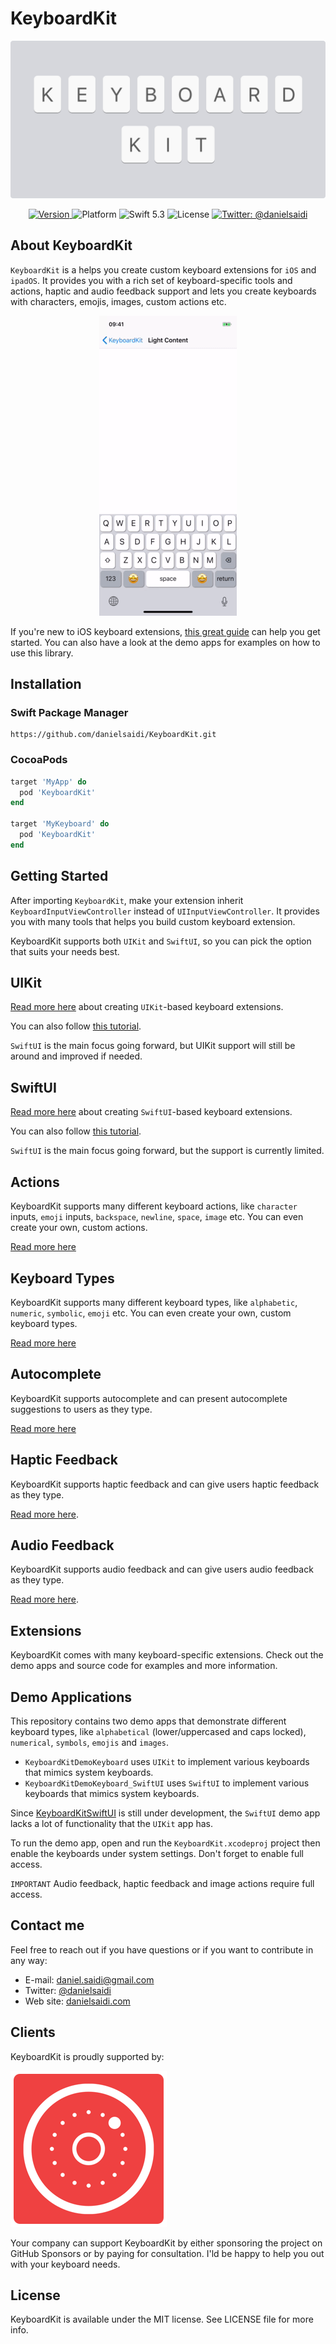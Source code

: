 # KeyboardKit

<p align="center">
    <img src ="Resources/Logo.png" width=600 />
</p>

<p align="center">
    <a href="https://github.com/danielsaidi/KeyboardKit">
        <img src="https://badge.fury.io/gh/danielsaidi%2FKeyboardKit.svg?style=flat" alt="Version" />
    </a>
    <img src="https://img.shields.io/cocoapods/p/KeyboardKit.svg?style=flat" alt="Platform" />
    <img src="https://img.shields.io/badge/Swift-5.3-orange.svg" alt="Swift 5.3" />
    <img src="https://badges.frapsoft.com/os/mit/mit.svg?style=flat&v=102" alt="License" />
    <a href="https://twitter.com/danielsaidi">
        <img src="https://img.shields.io/badge/contact-@danielsaidi-blue.svg?style=flat" alt="Twitter: @danielsaidi" />
    </a>
</p>


## About KeyboardKit

`KeyboardKit` is a helps you create custom keyboard extensions for `iOS` and `ipadOS`. It provides you with a rich set of keyboard-specific tools and actions, haptic and audio feedback support and lets you create keyboards with characters, emojis, images, custom actions etc.

<p align="center">
    <img src ="Resources/Demo.gif" />
</p>

If you're new to iOS keyboard extensions, [this great guide][Guide] can help you get started. You can also have a look at the demo apps for examples on how to use this library. 


## Installation

### Swift Package Manager

```
https://github.com/danielsaidi/KeyboardKit.git
```

### CocoaPods

```ruby
target 'MyApp' do
  pod 'KeyboardKit'
end

target 'MyKeyboard' do
  pod 'KeyboardKit'
end
```


## Getting Started

After importing `KeyboardKit`, make your extension inherit `KeyboardInputViewController` instead of `UIInputViewController`. It provides you with many tools that helps you build custom keyboard extension.

KeyboardKit supports both `UIKit` and `SwiftUI`, so you can pick the option that suits your needs best. 


## UIKit

[Read more here][UIKit] about creating `UIKit`-based keyboard extensions.

You can also follow [this tutorial][UIKit-Tutorial].

`SwiftUI` is the main focus going forward, but UIKit support will still be around and improved if needed.


## SwiftUI

[Read more here][SwiftUI] about creating `SwiftUI`-based keyboard extensions.

You can also follow [this tutorial][SwiftUI-Tutorial].

`SwiftUI` is the main focus going forward, but the support is currently limited.


## Actions

KeyboardKit supports many different keyboard actions, like `character` inputs, `emoji` inputs, `backspace`, `newline`, `space`, `image` etc. You can even create your own, custom actions.

[Read more here][Actions]


## Keyboard Types

KeyboardKit supports many different keyboard types, like `alphabetic`, `numeric`, `symbolic`, `emoji` etc. You can even create your own, custom keyboard types.

[Read more here][Keyboard-Types]


## Autocomplete

KeyboardKit supports autocomplete and can present autocomplete suggestions to users as they type. 

[Read more here][Autocomplete]


## Haptic Feedback

KeyboardKit supports haptic feedback and can give users haptic feedback as they type. 

[Read more here][Haptic-Feedback].


## Audio Feedback

KeyboardKit supports audio feedback and can give users audio feedback as they type. 

[Read more here][Audio-Feedback].


## Extensions

KeyboardKit comes with many keyboard-specific extensions. Check out the demo apps and source code for examples and more information.


## Demo Applications

This repository contains two demo apps that demonstrate different keyboard types, like `alphabetical` (lower/uppercased and caps locked), `numerical`, `symbols`, `emojis` and `images`.

* `KeyboardKitDemoKeyboard` uses `UIKit` to implement various keyboards that mimics system keyboards. 
* `KeyboardKitDemoKeyboard_SwiftUI` uses `SwiftUI` to implement various keyboards that mimics system keyboards.

Since [KeyboardKitSwiftUI][KeyboardKitSwiftUI] is still under development, the `SwiftUI` demo app lacks a lot of functionality that the `UIKit` app has.

To run the demo app, open and run the `KeyboardKit.xcodeproj` project then enable the keyboards under system settings. Don't forget to enable full access.

`IMPORTANT` Audio feedback, haptic feedback and image actions require full access.


## Contact me

Feel free to reach out if you have questions or if you want to contribute in any way:

* E-mail: [daniel.saidi@gmail.com][Email]
* Twitter: [@danielsaidi][Twitter]
* Web site: [danielsaidi.com][Website]


## Clients

KeyboardKit is proudly supported by:

[![Anomaly Software](Resources/logos/anomaly.png "Anomaly Software")](http://anomaly.net.au/)

Your company can support KeyboardKit by either sponsoring the project on GitHub Sponsors or by paying for consultation. I'ld be happy to help you out with your keyboard needs.


## License

KeyboardKit is available under the MIT license. See LICENSE file for more info.


[Email]: mailto:daniel.saidi@gmail.com
[Twitter]: http://www.twitter.com/danielsaidi
[Website]: http://www.danielsaidi.com

[KeyboardKitSwiftUI]: https://github.com/danielsaidi/KeyboardKitSwiftUI

[Carthage]: https://github.com/Carthage/Carthage
[CocoaPods]: https://cocoapods.org/

[Actions]: https://github.com/danielsaidi/KeyboardKit/blob/master/Readmes/Actions.md
[Audio-Feedback]: https://github.com/danielsaidi/KeyboardKit/blob/master/Readmes/Audio-Feedback.md
[Autocomplete]: https://github.com/danielsaidi/KeyboardKit/blob/master/Readmes/Autocomplete.md
[Haptic-Feedback]: https://github.com/danielsaidi/KeyboardKit/blob/master/Readmes/Haptic-Feedback.md
[Keyboard-Types]: https://github.com/danielsaidi/KeyboardKit/blob/master/Readmes/Keyboard-Types.md
[SwiftUI]: https://github.com/danielsaidi/KeyboardKit/blob/master/Readmes/SwiftUI.md
[SwiftUI-Tutorial]: https://github.com/danielsaidi/KeyboardKit/blob/master/Readmes/SwiftUI-Tutorial.md
[UIKit]: https://github.com/danielsaidi/KeyboardKit/blob/master/Readmes/UIKit.md
[UIKit-Tutorial]: https://github.com/danielsaidi/KeyboardKit/blob/master/Readmes/UIKit-Tutorial.md

[Guide]: https://shyngys.com/ios-custom-keyboard-guide
